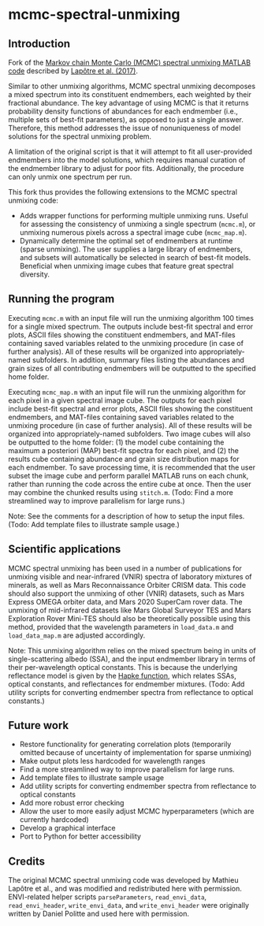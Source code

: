 # mcmc-spectral-unmixing

## Introduction

Fork of the [Markov chain Monte Carlo (MCMC) spectral unmixing MATLAB code](https://drive.google.com/file/d/17QSbC3j323dn57jjdatoTlBnSUZmhKH5/view) described by [Lapôtre et al. (2017)](https://doi.org/10.1002/2016JE005248).

Similar to other unmixing algorithms, MCMC spectral unmixing decomposes a mixed spectrum into its constituent endmembers, each weighted by their fractional abundance. The key advantage of using MCMC is that it returns probability density functions of abundances for each endmember (i.e., multiple sets of best-fit parameters), as opposed to just a single answer. Therefore, this method addresses the issue of nonuniqueness of model solutions for the spectral unmixing problem.

A limitation of the original script is that it will attempt to fit all user-provided endmembers into the model solutions, which requires manual curation of the endmember library to adjust for poor fits. Additionally, the procedure can only unmix one spectrum per run.

This fork thus provides the following extensions to the MCMC spectral unmixing code:

- Adds wrapper functions for performing multiple unmixing runs. Useful for assessing the consistency of unmixing a single spectrum (`mcmc.m`), or unmixing numerous pixels across a spectral image cube (`mcmc_map.m`).
- Dynamically determine the optimal set of endmembers at runtime (sparse unmixing). The user supplies a large library of endmembers, and subsets will automatically be selected in search of best-fit models. Beneficial when unmixing image cubes that feature great spectral diversity.

## Running the program

Executing `mcmc.m` with an input file will run the unmixing algorithm 100 times for a single mixed spectrum. The outputs include best-fit spectral and error plots, ASCII files showing the constituent endmembers, and MAT-files containing saved variables related to the unmixing procedure (in case of further analysis). All of these results will be organized into appropriately-named subfolders. In addition, summary files listing the abundances and grain sizes of all contributing endmembers will be outputted to the specified home folder.

Executing `mcmc_map.m` with an input file will run the unmixing algorithm for each pixel in a given spectral image cube. The outputs for each pixel include best-fit spectral and error plots, ASCII files showing the constituent endmembers, and MAT-files containing saved variables related to the unmixing procedure (in case of further analysis). All of these results will be organized into appropriately-named subfolders. Two image cubes will also be outputted to the home folder: (1) the model cube containing the maximum a posteriori (MAP) best-fit spectra for each pixel, and (2) the results cube containing abundance and grain size distribution maps for each endmember. To save processing time, it is recommended that the user subset the image cube and perform parallel MATLAB runs on each chunk, rather than running the code across the entire cube at once. Then the user may combine the chunked results using `stitch.m`. (Todo: Find a more streamlined way to improve parallelism for large runs.)

Note: See the comments for a description of how to setup the input files. (Todo: Add template files to illustrate sample usage.)

## Scientific applications

MCMC spectral unmixing has been used in a number of publications for unmixing visible and near-infrared (VNIR) spectra of laboratory mixtures of minerals, as well as Mars Reconnaissance Orbiter CRISM data. This code should also support the unmixing of other (VNIR) datasets, such as Mars Express OMEGA orbiter data, and Mars 2020 SuperCam rover data. The unmixing of mid-infrared datasets like Mars Global Surveyor TES and Mars Exploration Rover Mini-TES should also be theoretically possible using this method, provided that the wavelength parameters in `load_data.m` and `load_data_map.m` are adjusted accordingly.

Note: This unmixing algorithm relies on the mixed spectrum being in units of single-scattering albedo (SSA), and the input endmember library in terms of their per-wavelength optical constants. This is because the underlying reflectance model is given by the [Hapke function](https://doi.org/10.1029/JB086iB04p03039), which relates SSAs, optical constants, and reflectances for endmember mixtures. (Todo: Add utility scripts for converting endmember spectra from reflectance to optical constants.)

## Future work

- Restore functionality for generating correlation plots (temporarily omitted because of uncertainty of implementation for sparse unmixing)
- Make output plots less hardcoded for wavelength ranges
- Find a more streamlined way to improve parallelism for large runs.
- Add template files to illustrate sample usage
- Add utility scripts for converting endmember spectra from reflectance to optical constants
- Add more robust error checking
- Allow the user to more easily adjust MCMC hyperparameters (which are currently hardcoded)
- Develop a graphical interface
- Port to Python for better accessibility

## Credits

The original MCMC spectral unmixing code was developed by Mathieu Lapôtre et al., and was modified and redistributed here with permission. ENVI-related helper scripts `parseParameters`, `read_envi_data`, `read_envi_header`, `write_envi_data`, and `write_envi_header` were originally written by Daniel Politte and used here with permission.
